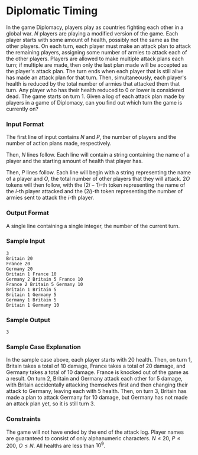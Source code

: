 # Diplomatic Timing

In the game Diplomacy, players play as countries fighting each other in a global war. $N$ players are playing a modified version of the game. Each player starts with some amount of health, possibly not the same as the other players. On each turn, each player must make an attack plan to attack the remaining players, assigning some number of armies to attack each of the other players. Players are allowed to make multiple attack plans each turn; if multiple are made, then only the last plan made will be accepted as the player's attack plan. The turn ends when each player that is still alive has made an attack plan for that turn. Then, simultaneously, each player's health is reduced by the total number of armies that attacked them that turn. Any player who has their health reduced to 0 or lower is considered dead. The game starts on turn 1. Given a log of each attack plan made by players in a game of Diplomacy, can you find out which turn the game is currently on? 

### Input Format

The first line of input contains $N$ and $P$, the number of players and the number of action plans made, respectively. 

Then, $N$ lines follow. Each line will contain a string containing the name of a player and the starting amount of health that player has. 

Then, $P$ lines follow. Each line will begin with a string representing the name of a player and $O$, the total number of other players that they will attack. $2O$ tokens will then follow, with the $(2i - 1)$-th token representing the name of the $i$-th player attacked and the $(2i)$-th token representing the number of armies sent to attack the $i$-th player.

### Output Format

A single line containing a single integer, the number of the current turn. 

### Sample Input

```
3
Britain 20
France 20
Germany 20
Britain 1 France 10
Germany 2 Britain 5 France 10
France 2 Britain 5 Germany 10
Britain 1 Britain 5
Britain 1 Germany 5
Germany 1 Britain 5
Britain 1 Germany 10
```

### Sample Output 

```
3
```

### Sample Case Explanation

In the sample case above, each player starts with 20 health. Then, on turn 1, Britain takes a total of 10 damage,
France takes a total of 20 damage, and Germany takes a total of 10 damage. France is knocked out of the game as a
result. On turn 2, Britain and Germany attack each other for 5 damage, with Britain accidentally attacking themselves
first and then changing their attack to Germany, leaving each with 5 health. Then, on turn 3, Britain has made a plan 
to attack Germany for 10 damage, but Germany has not made an attack plan yet, so it is still turn 3. 

### Constraints

The game will not have ended by the end of the attack log. Player names are guaranteed to consist of only alphanumeric characters. 
$N \leq 20$, $P \leq 200$, $O \leq N$. All healths are less than $10^9$. 
